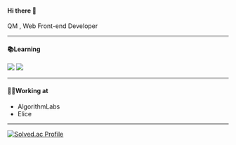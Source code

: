 #### Hi there 👋

  QM , Web Front-end Developer

--- 
#### 📚Learning 
<img src="https://img.shields.io/badge/React-61DAFB?style=for-the-badge&logo=React&logoColor=white"/> <img src="https://img.shields.io/badge/Python-3776AB?style=for-the-badge&logo=Python&logoColor=white"> 

--- 

#### 💪🏽Working at
* AlgorithmLabs
* Elice

--- 
[![Solved.ac Profile](http://mazassumnida.wtf/api/v2/generate_badge?boj=sorlti6952)](https://solved.ac/sorlti6952/)




<!--
**8ark-dev/8ark-dev** is a ✨ _special_ ✨ repository because its `README.md` (this file) appears on your GitHub profile.

Here are some ideas to get you started:

- 🔭 I’m currently working on ...
- 🌱 I’m currently learning ...
- 👯 I’m looking to collaborate on ...
- 🤔 I’m looking for help with ...
- 💬 Ask me about ...
- 📫 How to reach me: ...
- 😄 Pronouns: ...
- ⚡ Fun fact: ...
-->
